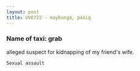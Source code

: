 ```yaml
---
layout: post
title: UVE722 - maybunga, pasig
---
```


### Name of taxi: grab

alleged suspect for kidnapping of my friend's wife. 

```Sexual assault```
